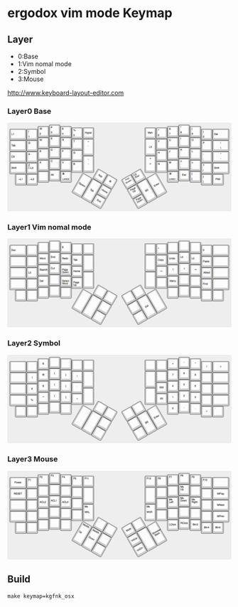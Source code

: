 # ergodox vim mode Keymap

## Layer

- 0:Base
- 1:Vim nomal mode
- 2:Symbol
- 3:Mouse

<http://www.keyboard-layout-editor.com>

### Layer0 Base

![base](base.png)

### Layer1 Vim nomal mode

![vim](vim.png)

### Layer2 Symbol

![symbol](symbol.png)

### Layer3 Mouse

![mouse](mouse.png)

## Build

```
make keymap=kgfnk_osx
```

